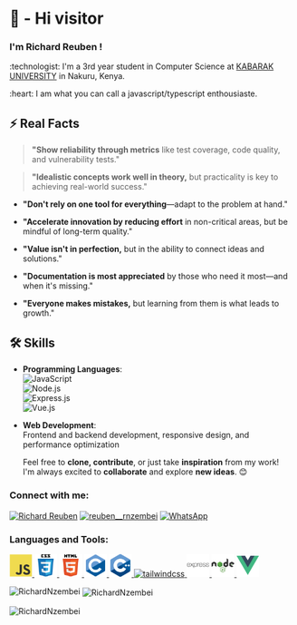 <h1>👋 - Hi visitor</h1>
<h3>I'm Richard Reuben !</h3>

<p>:technologist: I'm a 3rd year student in Computer Science at <a href="https://kabarak.ac.ke/">KABARAK UNIVERSITY</a> in Nakuru, Kenya.</p>
<p>:heart: I am what you can call a javascript/typescript enthousiaste.</p>

## ⚡ Real Facts
> **"Show reliability through metrics** like test coverage, code quality, and vulnerability tests."

> **"Idealistic concepts work well in theory,** but practicality is key to achieving real-world success."

- **"Don't rely on one tool for everything**—adapt to the problem at hand."

- **"Accelerate innovation by reducing effort** in non-critical areas, but be mindful of long-term quality."

- **"Value isn't in perfection,** but in the ability to connect ideas and solutions."

- **"Documentation is most appreciated** by those who need it most—and when it's missing."

- **"Everyone makes mistakes,** but learning from them is what leads to growth."


## 🛠 Skills

- **Programming Languages**:  
  ![JavaScript](https://img.shields.io/badge/-JavaScript-EDD94B?logo=javascript&logoColor=white)  
  ![Node.js](https://img.shields.io/badge/-Node.js-43853D?logo=node.js&logoColor=white)  
  ![Express.js](https://img.shields.io/badge/-Express.js-404D59?logo=express&logoColor=white)  
  ![Vue.js](https://img.shields.io/badge/-Vue.js-42b883?logo=vue.js&logoColor=white)

- **Web Development**:  
  Frontend and backend development, responsive design, and performance optimization

  Feel free to **clone, contribute**, or just take **inspiration** from my work!  
I'm always excited to **collaborate** and explore **new ideas**. 😊


  
<h3 align="left">Connect with me:</h3>
<p align="left">
<a href="https://linkedin.com/in/Richard Reuben" target="blank"><img align="center" src="https://raw.githubusercontent.com/rahuldkjain/github-profile-readme-generator/master/src/images/icons/Social/linked-in-alt.svg" alt="Richard Reuben" height="30" width="40" /></a>
<a href="https://www.instagram.com/reuben__rnzembei" target="blank"><img align="center" src="https://raw.githubusercontent.com/rahuldkjain/github-profile-readme-generator/master/src/images/icons/Social/instagram.svg" alt="reuben__rnzembei" height="30" width="40" /></a>
<a href="https://wa.me/254740934445" target="_blank"><img align="center" src="https://raw.githubusercontent.com/rahuldkjain/github-profile-readme-generator/master/src/images/icons/Social/whatsapp.svg" alt="WhatsApp" height="30" width="40" /></a>
</p>
<h3 align="left">Languages and Tools:</h3>
<p align="left">
  <a href="https://developer.mozilla.org/en-US/docs/Web/JavaScript" target="_blank" rel="noreferrer">
    <img src="https://raw.githubusercontent.com/devicons/devicon/master/icons/javascript/javascript-original.svg" alt="javascript" width="40" height="40"/>
  </a>
  <a href="https://www.w3schools.com/css/" target="_blank" rel="noreferrer">
    <img src="https://raw.githubusercontent.com/devicons/devicon/master/icons/css3/css3-original-wordmark.svg" alt="css3" width="40" height="40"/>
  </a>
  <a href="https://www.w3.org/html/" target="_blank" rel="noreferrer">
    <img src="https://raw.githubusercontent.com/devicons/devicon/master/icons/html5/html5-original-wordmark.svg" alt="html5" width="40" height="40"/>
  </a>
  <a href="https://www.cprogramming.com/" target="_blank" rel="noreferrer">
    <img src="https://raw.githubusercontent.com/devicons/devicon/master/icons/c/c-original.svg" alt="c" width="40" height="40"/>
  </a>
  <a href="https://www.w3schools.com/cpp/" target="_blank" rel="noreferrer">
    <img src="https://raw.githubusercontent.com/devicons/devicon/master/icons/cplusplus/cplusplus-original.svg" alt="cplusplus" width="40" height="40"/>
  </a>
<a href="https://tailwindcss.com" target="_blank" rel="noreferrer">
    <img src="https://upload.wikimedia.org/wikipedia/commons/d/d5/Tailwind_CSS_Logo.svg" alt="tailwindcss" width="40" height="40"/>
</a>


  <a href="https://expressjs.com/" target="_blank" rel="noreferrer">
    <img src="https://raw.githubusercontent.com/devicons/devicon/master/icons/express/express-original-wordmark.svg" alt="express" width="40" height="40"/>
  </a>
  <a href="https://nodejs.org/en/" target="_blank" rel="noreferrer">
    <img src="https://raw.githubusercontent.com/devicons/devicon/master/icons/nodejs/nodejs-original-wordmark.svg" alt="nodejs" width="40" height="40"/>
  </a>
  <a href="https://v3.vuejs.org/guide/introduction.html" target="_blank" rel="noreferrer">
    <img src="https://raw.githubusercontent.com/devicons/devicon/master/icons/vuejs/vuejs-original.svg" alt="Vue.js" width="40" height="40"/>
</a>

</p>
<p><img align="left" src="https://github-readme-stats.vercel.app/api/top-langs?username=RichardNzembei&show_icons=true&locale=en&layout=compact" alt="RichardNzembei" /></p>

<p>&nbsp;<img align="center" src="https://github-readme-stats.vercel.app/api?username=RichardNzembei&show_icons=true&locale=en" alt="RichardNzembei" /></p>

<p><img align="center" src="https://github-readme-streak-stats.herokuapp.com/?user=RichardNzembei&" alt="RichardNzembei" /></p>


